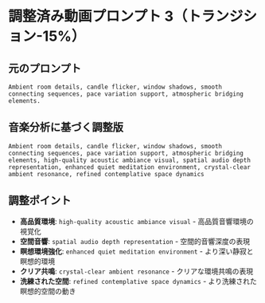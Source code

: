 # 調整済み動画プロンプト 3（トランジション-15%）

## 元のプロンプト
```
Ambient room details, candle flicker, window shadows, smooth connecting sequences, pace variation support, atmospheric bridging elements.
```

## 音楽分析に基づく調整版
```
Ambient room details, candle flicker, window shadows, smooth connecting sequences, pace variation support, atmospheric bridging elements, high-quality acoustic ambiance visual, spatial audio depth representation, enhanced quiet meditation environment, crystal-clear ambient resonance, refined contemplative space dynamics
```

## 調整ポイント
- **高品質環境**: `high-quality acoustic ambiance visual` - 高品質音響環境の視覚化
- **空間音響**: `spatial audio depth representation` - 空間的音響深度の表現
- **瞑想環境強化**: `enhanced quiet meditation environment` - より深い静寂と瞑想的環境
- **クリア共鳴**: `crystal-clear ambient resonance` - クリアな環境共鳴の表現
- **洗練された空間**: `refined contemplative space dynamics` - より洗練された瞑想的空間の動き